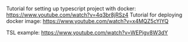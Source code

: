 Tutorial for setting up typescript project with docker: https://www.youtube.com/watch?v=4q3br8jRSz4
Tutorial for deploying docker image: https://www.youtube.com/watch?v=x4MQZ5cYIYQ

TSL example: https://www.youtube.com/watch?v=WEPigv8W3dY
